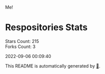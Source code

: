 Me!

# Respositories Stats
Stars Count: 215  
Forks Count: 3

2022-09-06 00:09:40  

This README is automatically generated by [🐰](https://github.com/rnitta/rnitta).
